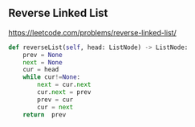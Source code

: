 ## Reverse Linked List

https://leetcode.com/problems/reverse-linked-list/

```python
def reverseList(self, head: ListNode) -> ListNode:
    prev = None
    next = None
    cur = head
    while cur!=None:
        next = cur.next
        cur.next = prev
        prev = cur
        cur = next
    return  prev
```
